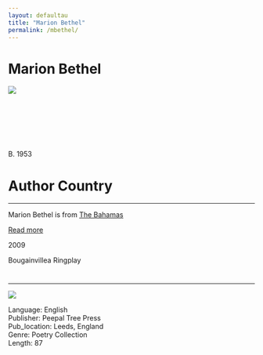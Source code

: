 ```yaml
---
layout: defaultau
title: "Marion Bethel"
permalink: /mbethel/
---
```

<!-- partial:index.partial.html -->
<div class="content">
    <h1>Marion Bethel</h1>
    <div class="quote">
        <div><img src="https://repeatingislands.files.wordpress.com/2014/06/tumblr_m86fnhqyom1qer96ro1_500.jpg" class="logo"></div>
    </div>
    <div class="timeline">
        <div style="padding-bottom:100px;"></div>
        <div class="block">
            <div class="date right"><p class="right"> B. 1953 </p></div>
            <div class="dot"></div>
            <div class="left first">
            <div class="author_country">
                <h1>Author Country</h1><hr>
          <div class="aclocation"> <p>Marion Bethel is from <a href="{{ site.baseurl }}/19">The Bahamas</a></p></div>
              <div class="acreadmore">  <a href="https://en.wikipedia.org/wiki/Marion_Bethel" target="_blank">Read more</a></div>
            </div>
            </div>
        </div>
        <div class="block">
            <div class="date left"><p class="left">2009</p>Bougainvillea Ringplay</div>
            <div class="dot"></div>
            <div class="right">
                <h1></h1><hr>
                <p><img src="https://www.peepaltreepress.com/sites/default/files/styles/book_cover_large/public/9781845230845.jpg?itok=UVk_clWb"></p>
                <p>
                Language: English<br/>
                Publisher: Peepal Tree Press<br/>
                Pub_location: Leeds, England<br/>
                Genre: Poetry Collection<br/>
                Length: 87</p>
            </div>
        </div>
        <div id="footer">
